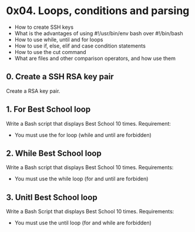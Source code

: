 # 0x04. Loops, conditions and parsing

- How to create SSH keys
- What is the advantages of using #!/usr/bin/env bash over #!/bin/bash
- How to use while, until and for loops
- How to use if, else, elif and case condition statements
- How to use the cut command
- What are files and other comparison operators, and how use them

## 0. Create a SSH RSA key pair

Create a RSA key pair.

## 1. For Best School loop

Write a Bash script that displays Best School 10 times.
Requirement:

- You must use the for loop (while and until are forbidden)

## 2. While Best School loop

Write a Bash script that displays Best School 10 times.
Requirements:

- You must use the while loop (for and until are forbiden)

## 3. Unitl Best School loop

Write a Bash Script that displays Best School 10 times.
Requirements:

- You must use the until loop (for and while are forbidden)


